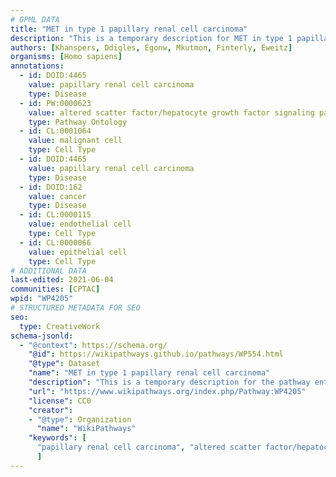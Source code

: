 ```yaml
---
# GPML DATA
title: "MET in type 1 papillary renal cell carcinoma"
description: "This is a temporary description for MET in type 1 papillary renal cell carcinoma"
authors: [Khanspers, Ddigles, Egonw, Mkutmon, Finterly, Eweitz]
organisms: [Homo sapiens]
annotations:
  - id: DOID:4465
    value: papillary renal cell carcinoma
    type: Disease
  - id: PW:0000623
    value: altered scatter factor/hepatocyte growth factor signaling pathway
    type: Pathway Ontology
  - id: CL:0001064
    value: malignant cell
    type: Cell Type
  - id: DOID:4465
    value: papillary renal cell carcinoma
    type: Disease
  - id: DOID:162
    value: cancer
    type: Disease
  - id: CL:0000115
    value: endothelial cell
    type: Cell Type
  - id: CL:0000066
    value: epithelial cell
    type: Cell Type
# ADDITIONAL DATA
last-edited: 2021-06-04
communities: [CPTAC]
wpid: "WP4205"
# STRUCTURED METADATA FOR SEO
seo:
  type: CreativeWork
schema-jsonld:
  - "@context": https://schema.org/
    "@id": https://wikipathways.github.io/pathways/WP554.html
    "@type": Dataset
    "name": "MET in type 1 papillary renal cell carcinoma"
    "description": "This is a temporary description for the pathway entitled: MET in type 1 papillary renal cell carcinoma"
    "url": "https://www.wikipathways.org/index.php/Pathway:WP4205"
    "license": CC0
    "creator":
    - "@type": Organization
      "name": "WikiPathways"
    "keywords": [
      "papillary renal cell carcinoma", "altered scatter factor/hepatocyte growth factor signaling pathway", "malignant cell", "papillary renal cell carcinoma", "cancer", "endothelial cell", "epithelial cell",
      ]
---
```

